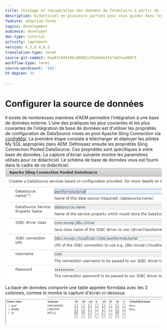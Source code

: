 ```yaml
---
title: Stockage et récupération des données de formulaire à partir de la base de données MySQL
description: Didacticiel en plusieurs parties pour vous guider dans les étapes de stockage et de récupération des données de formulaire
feature: adaptive-forms
topics: development
audience: developer
doc-type: tutorial
activity: implement
version: 6.3,6.4,6.5
translation-type: tm+mt
source-git-commit: 6ae8110d4f4bc80682c35b0dab3fe7a62cad88f3
workflow-type: tm+mt
source-wordcount: '141'
ht-degree: 3%

---
```


# Configurer la source de données

Il existe de nombreuses manières d&#39;AEM permettre l&#39;intégration à une base de données externe. L&#39;une des pratiques les plus courantes et les plus courantes de l&#39;intégration de base de données est d&#39;utiliser les propriétés de configuration de DataSource mises en pool Apache Sling Connection via [configMgr](http://localhost:4502/system/console/configMgr).
La première étape consiste à télécharger et déployer les pilotes [](https://mvnrepository.com/artifact/mysql/mysql-connector-java) My SQL appropriés dans AEM.
Définissez ensuite les propriétés Sling Connection Pooled DataSource. Ces propriétés sont spécifiques à votre base de données. La capture d&#39;écran suivante montre les paramètres utilisés pour ce didacticiel. Le schéma de base de données vous est fourni dans le cadre de ce didacticiel.
![source de données](assets/data-source.png)

La base de données comporte une table appelée formdata avec les 3 colonnes, comme le montre la capture d&#39;écran ci-dessous![data-base](assets/data-base-tables.PNG)
